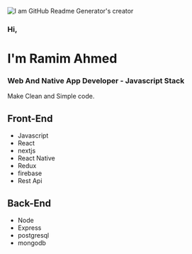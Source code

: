 
![I am GitHub Readme Generator's creator](https://i.ibb.co/bRCqGx6/Group-2.png)

### Hi,
# I'm Ramim Ahmed
### Web And Native App Developer - Javascript Stack

Make Clean and Simple code.

## Front-End
- Javascript
- React
- nextjs
- React Native
- Redux
- firebase
- Rest Api
## Back-End
- Node
- Express
- postgresql
- mongodb
<!-- ![Web and Native frontend developer](https://img.freepik.com/free-photo/coding-man_1098-18084.jpg?t=st=1655798782~exp=1655799382~hmac=b90df821a9d7dfcf9a0959b9ca5658fc2a0191da8738f5fa99d94af2b73b372e&w=740) -->



